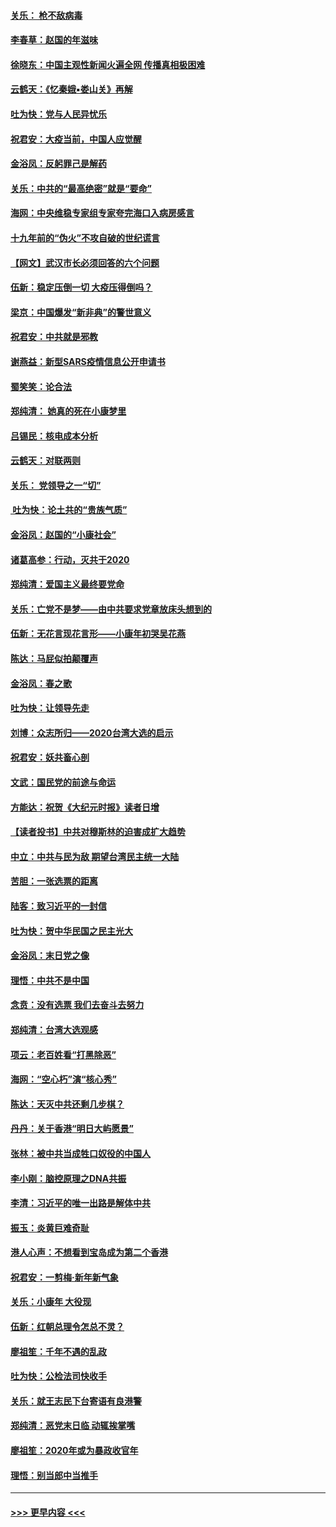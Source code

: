 #### [关乐： 枪不敌病毒](../pages/nsc993/n11826746.md?t=01282031) 
#### [李春草：赵国的年滋味](../pages/nsc993/n11826321.md?t=01282031) 
#### [徐晓东：中国主观性新闻火遍全网 传播真相极困难](../pages/nsc993/n11826508.md?t=01282031) 
#### [云鹤天：《忆秦娥▪娄山关》再解](../pages/nsc993/n11824682.md?t=01282031) 
#### [吐为快：党与人民异忧乐](../pages/nsc993/n11824660.md?t=01282031) 
#### [祝君安：大疫当前，中国人应觉醒](../pages/nsc993/n11821946.md?t=01282031) 
#### [金浴凤：反躬罪己是解药](../pages/nsc993/n11820280.md?t=01282031) 
#### [关乐：中共的“最高绝密”就是“要命”](../pages/nsc993/n11816946.md?t=01282031) 
#### [海网：中央维稳专家组专家夸完海口入病房感言](../pages/nsc993/n11815138.md?t=01282031) 
#### [十九年前的“伪火”不攻自破的世纪谎言](../pages/nsc993/n11813238.md?t=01282031) 
#### [【网文】武汉市长必须回答的六个问题](../pages/nsc993/n11813848.md?t=01282031) 
#### [伍新：稳定压倒一切 大疫压得倒吗？](../pages/nsc993/n11812634.md?t=01282031) 
#### [梁京：中国爆发“新非典”的警世意义](../pages/nsc993/n11812554.md?t=01282031) 
#### [祝君安：中共就是邪教](../pages/nsc993/n11812431.md?t=01282031) 
#### [谢燕益：新型SARS疫情信息公开申请书](../pages/nsc993/n11808840.md?t=01282031) 
#### [蜀笑笑：论合法](../pages/nsc993/n11808064.md?t=01282031) 
#### [郑纯清： 她真的死在小康梦里](../pages/nsc993/n11806623.md?t=01282031) 
#### [吕锡民：核电成本分析](../pages/nsc993/n11806284.md?t=01282031) 
#### [云鹤天：对联两则](../pages/nsc993/n11805957.md?t=01282031) 
#### [关乐： 党领导之一“切”](../pages/nsc993/n11804505.md?t=01282031) 
#### [ 吐为快：论土共的“贵族气质”](../pages/nsc993/n11804490.md?t=01282031) 
#### [金浴凤：赵国的“小康社会”](../pages/nsc993/n11804452.md?t=01282031) 
#### [诸葛高参：行动，灭共于2020](../pages/nsc993/n11804120.md?t=01282031) 
#### [郑纯清：爱国主义最终要党命](../pages/nsc993/n11802197.md?t=01282031) 
#### [关乐：亡党不是梦——由中共要求党章放床头想到的](../pages/nsc993/n11802156.md?t=01282031) 
#### [伍新：无花言现花言形——小康年初哭吴花燕](../pages/nsc993/n11800044.md?t=01282031) 
#### [陈达：马屁似拍颠覆声](../pages/nsc993/n11800010.md?t=01282031) 
#### [金浴凤：春之歌](../pages/nsc993/n11797687.md?t=01282031) 
#### [吐为快：让领导先走](../pages/nsc993/n11797512.md?t=01282031) 
#### [刘博：众志所归——2020台湾大选的启示](../pages/nsc993/n11796878.md?t=01282031) 
#### [祝君安：妖共畜心剖](../pages/nsc993/n11794273.md?t=01282031) 
#### [文武：国民党的前途与命运](../pages/nsc993/n11794198.md?t=01282031) 
#### [方能达：祝贺《大纪元时报》读者日增](../pages/nsc993/n11793807.md?t=01282031) 
#### [【读者投书】中共对穆斯林的迫害成扩大趋势](../pages/nsc993/n11791371.md?t=01282031) 
#### [中立：中共与民为敌 期望台湾民主统一大陆](../pages/nsc993/n11790392.md?t=01282031) 
#### [苦胆：一张选票的距离](../pages/nsc993/n11788914.md?t=01282031) 
#### [陆客：致习近平的一封信](../pages/nsc993/n11788867.md?t=01282031) 
#### [吐为快：贺中华民国之民主光大](../pages/nsc993/n11788618.md?t=01282031) 
#### [金浴凤：末日党之像](../pages/nsc993/n11787475.md?t=01282031) 
#### [理悟：中共不是中国](../pages/nsc993/n11787463.md?t=01282031) 
#### [念贲：没有选票  我们去奋斗去努力](../pages/nsc993/n11787398.md?t=01282031) 
#### [郑纯清：台湾大选观感](../pages/nsc993/n11786210.md?t=01282031) 
#### [项云：老百姓看“打黑除恶”](../pages/nsc993/n11785398.md?t=01282031) 
#### [海网：“空心朽”演“核心秀”](../pages/nsc993/n11783874.md?t=01282031) 
#### [陈达：天灭中共还剩几步棋？](../pages/nsc993/n11783719.md?t=01282031) 
#### [丹丹：关于香港“明日大屿愿景”](../pages/nsc993/n11783273.md?t=01282031) 
#### [张林：被中共当成牲口奴役的中国人](../pages/nsc993/n11782397.md?t=01282031) 
#### [李小刚：脑控原理之DNA共振](../pages/nsc993/n11780962.md?t=01282031) 
#### [李清：习近平的唯一出路是解体中共](../pages/nsc993/n11780866.md?t=01282031) 
#### [振玉：炎黄巨难奇耻](../pages/nsc993/n11779632.md?t=01282031) 
#### [港人心声：不想看到宝岛成为第二个香港](../pages/nsc993/n11778817.md?t=01282031) 
#### [祝君安：一剪梅‧新年新气象](../pages/nsc993/n11776340.md?t=01282031) 
#### [关乐：小康年 大役现](../pages/nsc993/n11774213.md?t=01282031) 
#### [伍新：红朝总理令怎总不灵？](../pages/nsc993/n11770813.md?t=01282031) 
#### [廖祖笙：千年不遇的乱政](../pages/nsc993/n11770373.md?t=01282031) 
#### [吐为快：公检法司快收手](../pages/nsc993/n11770359.md?t=01282031) 
#### [关乐：就王志民下台寄语有良港警](../pages/nsc993/n11769903.md?t=01282031) 
#### [郑纯清：恶党末日临 动辄挨掌嘴](../pages/nsc993/n11769356.md?t=01282031) 
#### [廖祖笙：2020年或为暴政收官年](../pages/nsc993/n11768216.md?t=01282031) 
#### [理悟：别当郎中当推手](../pages/nsc993/n11768243.md?t=01282031) 

----
#### [ >>> 更早内容 <<< ](../indexes/nsc993-earlier.md)
